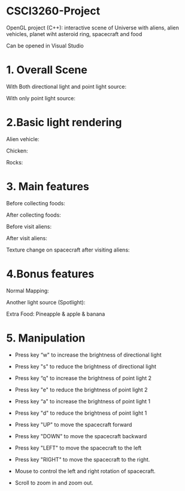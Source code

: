# CSCI3260-Project

OpenGL project (C++): interactive scene of Universe with aliens, alien vehicles, planet wiht asteroid ring, spacecraft and food

Can be opened in Visual Studio

# 1. Overall Scene

With Both directional light and point light source:

With only point light source:

# 2.Basic light rendering

Alien vehicle:
 
Chicken:
 
Rocks:
 
# 3. Main features
Before collecting foods:
 
After collecting foods:


Before visit aliens:
 
After visit aliens:
  

Texture change on spacecraft after visiting aliens:

# 4.Bonus features
Normal Mapping:
 
Another light source (Spotlight):
 
Extra Food: Pineapple & apple & banana


# 5. Manipulation

- Press key “w" to increase the brightness of directional light

- Press key "s" to reduce the brightness of directional light

- Press key “q" to increase the brightness of point light 2

- Press key "e" to reduce the brightness of point light 2

- Press key “a" to increase the brightness of point light 1

- Press key "d" to reduce the brightness of point light 1

- Press key "UP" to move the spacecraft forward

- Press key "DOWN" to move the spacecraft backward

- Press key "LEFT" to move the spacecraft to the left

- Press key "RIGHT" to move the spacecraft to the right.

- Mouse to control the left and right rotation of spacecraft.

- Scroll to zoom in and zoom out.
